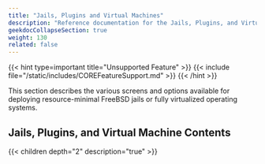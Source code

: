 ```yaml
---
title: "Jails, Plugins and Virtual Machines"
description: "Reference documentation for the Jails, Plugins, and Virtual Machines screens."
geekdocCollapseSection: true
weight: 130
related: false
---
```


{{< hint type=important title="Unsupported Feature" >}}
{{< include file="/static/includes/COREFeatureSupport.md" >}}
{{< /hint >}}

This section describes the various screens and options available for deploying resource-minimal FreeBSD jails or fully virtualized operating systems.

<div class="noprint">

## Jails, Plugins, and Virtual Machine Contents

{{< children depth="2" description="true" >}}

</div>